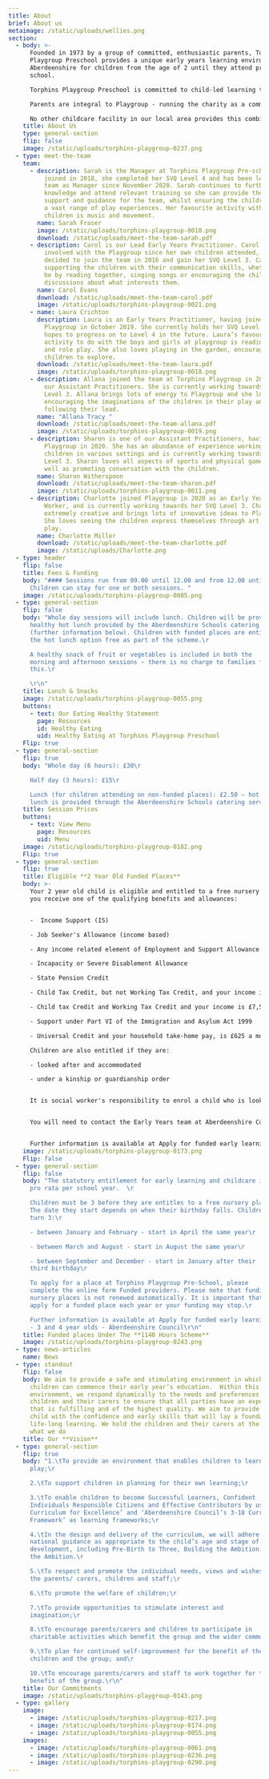 ```yaml
---
title: About
brief: About us
metaimage: /static/uploads/wellies.png
section:
  - body: >-
      Founded in 1973 by a group of committed, enthusiastic parents, Torphins
      Playgroup Preschool provides a unique early years learning environment in
      Aberdeenshire for children from the age of 2 until they attend primary
      school.

      Torphins Playgroup Preschool is committed to child-led learning through play. We follow the Scottish National Curriculums, the Curriculum for Excellence and the Pre-birth to Three Curriculum as well as the Getting It Right For Every Child (GIRFEC) framework, and were awarded a score of ‘4 – Good’ at our most recent [Care Inspectorate inspection](https://www.careinspectorate.com/index.php/care-services?detail=CS2003002532)

      Parents are integral to Playgroup - running the charity as a committee, leading the playgroup in everything from hiring staff to policy making, and volunteering in the setting itself. The Committee fundraises from a wide variety of sources including grants, trusts and foundations \[link to support us page], as well as public events and online appeals. As well as this, parents are involved as volunteers, taking part in parent duties in the setting itself (Covid-19 allowing). This is a unique opportunity to really see how your children learn and take a role in their early years’ education. 

      No other childcare facility in our local area provides this combination of benefits. We are a genuine preschool that gives children the freedom to learn and experience the world through play in a caring, safe environment, guiding them while they develop through the early years curriculum, all with the close involvement of their care-givers and families.
    title: About Us
    type: general-section
    flip: false
    image: /static/uploads/torphins-playgroup-0237.png
  - type: meet-the-team
    team:
      - description: Sarah is the Manager at Torphins Playgroup Pre-school. Having
          joined in 2018, she completed her SVQ Level 4 and has been leading the
          team as Manager since November 2020. Sarah continues to further her
          knowledge and attend relevant training so she can provide the best
          support and guidance for the team, whilst ensuring the children enjoy
          a vast range of play experiences. Her favourite activity with the
          children is music and movement.
        name: Sarah Fraser
        image: /static/uploads/torphins-playgroup-0010.png
        download: /static/uploads/meet-the-team-sarah.pdf
      - description: Carol is our Lead Early Years Practitioner. Carol has been heavily
          involved with the Playgroup since her own children attended, and
          decided to join the team in 2016 and gain her SVQ Level 3. Carol loves
          supporting the children with their communication skills, whether that
          be by reading together, singing songs or encouraging the children in
          discussions about what interests them.
        name: Carol Evans
        download: /static/uploads/meet-the-team-carol.pdf
        image: /static/uploads/torphins-playgroup-0021.png
      - name: Laura Crichton
        description: Laura is an Early Years Practitioner, having joined Torphins
          Playgroup in October 2019. She currently holds her SVQ Level 3 and
          hopes to progress on to Level 4 in the future. Laura’s favourite
          activity to do with the boys and girls at playgroup is reading stories
          and role play. She also loves playing in the garden, encouraging the
          children to explore.
        download: /static/uploads/meet-the-team-laura.pdf
        image: /static/uploads/torphins-playgroup-0018.png
      - description: Allana joined the team at Torphins Playgroup in 2020 and is one of
          our Assistant Practitioners. She is currently working towards her SVQ
          Level 3. Allana brings lots of energy to Playgroup and she loves
          encouraging the imaginations of the children in their play and
          following their lead.
        name: "Allana Tracy "
        download: /static/uploads/meet-the-team-allana.pdf
        image: /static/uploads/torphins-playgroup-0019.png
      - description: Sharon is one of our Assistant Practitioners, having joined
          Playgroup in 2020. She has an abundance of experience working with
          children in various settings and is currently working towards her SVQ
          Level 3. Sharon loves all aspects of sports and physical games, as
          well as promoting conversation with the children.
        name: Sharon Witherspoon
        download: /static/uploads/meet-the-team-sharon.pdf
        image: /static/uploads/torphins-playgroup-0011.png
      - description: Charlotte joined Playgroup in 2020 as an Early Years Support
          Worker, and is currently working towards her SVQ Level 3. Charlotte is
          extremely creative and brings lots of innovative ideas to Playgroup.
          She loves seeing the children express themselves through art and messy
          play.
        name: Charlotte Miller
        download: /static/uploads/meet-the-team-charlotte.pdf
        image: /static/uploads/Charlotte.png
  - type: header
    flip: false
    title: Fees & Funding
    body: "#### Sessions run from 09.00 until 12.00 and from 12.00 until 15.00.
      Children can stay for one or both sessions. "
    image: /static/uploads/torphins-playgroup-0005.png
  - type: general-section
    flip: false
    body: "Whole day sessions will include lunch. Children will be provided with a
      healthy hot lunch provided by the Aberdeenshire Schools catering service
      (further information below). Children with funded places are entitled to
      the hot lunch option free as part of the scheme.\r

      A healthy snack of fruit or vegetables is included in both the
      morning and afternoon sessions – there is no charge to families for
      this.\r

      \r\n"
    title: Lunch & Snacks
    image: /static/uploads/torphins-playgroup-0055.png
    buttons:
      - text: Our Eating Healthy Statement
        page: Resources
        id: Healthy Eating
        uid: Healthy Eating at Torphins Playgroup Preschool
    Flip: true
  - type: general-section
    flip: true
    body: "Whole day (6 hours): £30\r

      Half day (3 hours): £15\r

      Lunch (for children attending on non-funded places): £2.50 – hot
      lunch is provided through the Aberdeenshire Schools catering service. "
    title: Session Prices
    buttons:
      - text: View Menu
        page: Resources
        uid: Menu
    image: /static/uploads/torphins-playgroup-0182.png
    Flip: true
  - type: general-section
    flip: true
    title: Eligible **2 Year Old Funded Places**
    body: >-
      Your 2 year old child is eligible and entitled to a free nursery place if
      you receive one of the qualifying benefits and allowances:


      -  Income Support (IS)

      - Job Seeker's Allowance (income based)

      - Any income related element of Employment and Support Allowance

      - Incapacity or Severe Disablement Allowance

      - State Pension Credit

      - Child Tax Credit, but not Working Tax Credit, and your income is £16,480 or less

      - Child tax Credit and Working Tax Credit and your income is £7,500 or less

      - Support under Part VI of the Immigration and Asylum Act 1999

      - Universal Credit and your household take-home pay, is £625 a month or less

      Children are also entitled if they are:

      - looked after and accommodated

      - under a kinship or guardianship order


      It is social worker's responsibility to enrol a child who is looked after and accommodated or under a kinship or guardianship order.


      You will need to contact the Early Years team at Aberdeenshire Council to verify that your child is eligible. They will advise what to include when you apply as it will differ depending on the support you receive. They will give you an application form to complete and return to them with evidence of the qualifying benefits that you receive and your child’s original birth certificate.


      Further information is available at Apply for funded early learning - 2 year olds - Aberdeenshire Council.
    image: /static/uploads/torphins-playgroup-0173.png
    Flip: false
  - type: general-section
    flip: false
    body: "The statutory entitlement for early learning and childcare is 1140 hours
      pro rata per school year.  \r

      Children must be 3 before they are entitles to a free nursery place.
      The date they start depends on when their birthday falls. Children who
      turn 3:\r

      - between January and February - start in April the same year\r

      - between March and August - start in August the same year\r

      - between September and December - start in January after their
      third birthday\r

      To apply for a place at Torphins Playgroup Pre-School, please
      complete the online form Funded providers. Please note that funding for
      nursery places is not renewed automatically. It is important that you
      apply for a funded place each year or your funding may stop.\r

      Further information is available at Apply for funded early learning
      - 3 and 4 year olds - Aberdeenshire Council\r\n"
    title: Funded places Under The **1140 Hours Scheme**
    image: /static/uploads/torphins-playgroup-0243.png
  - type: news-articles
    name: News
  - type: standout
    flip: false
    body: We aim to provide a safe and stimulating environment in which pre-school
      children can commence their early year’s education.  Within this
      environment, we respond dynamically to the needs and preferences of the
      children and their carers to ensure that all parties have an experience
      that is fulfilling and of the highest quality. We aim to provide each
      child with the confidence and early skills that will lay a foundation for
      life-long learning. We hold the children and their carers at the centre of
      what we do
    title: Our **Vision**
  - type: general-section
    flip: true
    body: "1.\tTo provide an environment that enables children to learn though
      play;\r

      2.\tTo support children in planning for their own learning;\r

      3.\tTo enable children to become Successful Learners, Confident
      Individuals Responsible Citizens and Effective Contributors by using ‘A
      Curriculum for Excellence’ and ‘Aberdeenshire Council’s 3-18 Curriculum
      Framework’ as learning frameworks;\r

      4.\tIn the design and delivery of the curriculum, we will adhere to
      national guidance as appropriate to the child’s age and stage of
      development, including Pre-Birth to Three, Building the Ambition, Raising
      the Ambition.\r

      5.\tTo respect and promote the individual needs, views and wishes of
      the parents/ carers, children and staff;\r

      6.\tTo promote the welfare of children;\r

      7.\tTo provide opportunities to stimulate interest and
      imagination;\r

      8.\tTo encourage parents/carers and children to participate in
      charitable activities which benefit the group and the wider community;\r

      9.\tTo plan for continued self-improvement for the benefit of the
      children and the group; and\r

      10.\tTo encourage parents/carers and staff to work together for the
      benefit of the group.\r\n"
    title: Our Commitments
    image: /static/uploads/torphins-playgroup-0143.png
  - type: gallery
    image:
      - image: /static/uploads/torphins-playgroup-0217.png
      - image: /static/uploads/torphins-playgroup-0174.png
      - image: /static/uploads/torphins-playgroup-0055.png
    images:
      - image: /static/uploads/torphins-playgroup-0061.png
      - image: /static/uploads/torphins-playgroup-0236.png
      - image: /static/uploads/torphins-playgroup-0290.png
---
```

